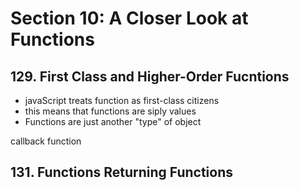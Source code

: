# Section 10: A Closer Look at Functions

## 129. First Class and Higher-Order Fucntions

- javaScript treats function as first-class citizens
- this means that functions are siply values
- Functions are just another "type" of object

callback function

## 131. Functions Returning Functions
